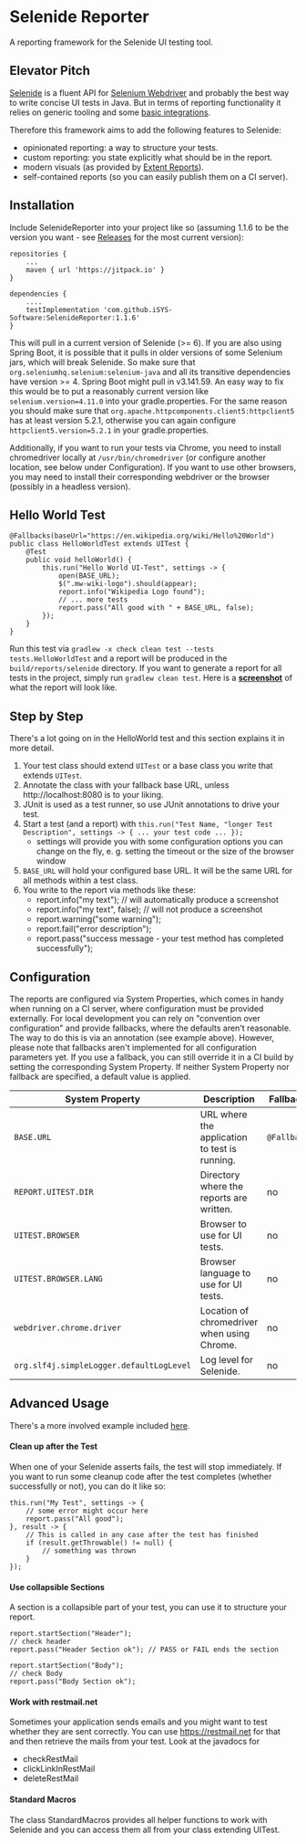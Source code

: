 # Selenide Reporter

A reporting framework for the Selenide UI testing tool.

## Elevator Pitch

[Selenide](https://selenide.org/) is a fluent API for [Selenium Webdriver](https://docs.seleniumhq.org/projects/webdriver/) and probably the best way to write concise UI tests in Java. But in terms of reporting functionality it relies on generic tooling and some [basic integrations](https://selenide.org/documentation/reports.html).

Therefore this framework aims to add the following features to Selenide:
- opinionated reporting: a way to structure your tests.
- custom reporting: you state explicitly what should be in the report.
- modern visuals (as provided by [Extent Reports](https://github.com/extent-framework/extentreports-java)).
- self-contained reports (so you can easily publish them on a CI server).

## Installation
Include SelenideReporter into your project like so (assuming 1.1.6 to be the version you want - see [Releases](../../releases) for the most current version):

    repositories {
        ...
        maven { url 'https://jitpack.io' }
    }

    dependencies {
        ....
        testImplementation 'com.github.iSYS-Software:SelenideReporter:1.1.6'
    }

This will pull in a current version of Selenide (>= 6). If you are also using Spring Boot, it is possible that it 
pulls in older versions of some Selenium jars, which will break Selenide. So make sure that 
`org.seleniumhq.selenium:selenium-java` and all its transitive dependencies have version >= 4. Spring Boot might 
pull in v3.141.59. An easy way to fix this would be to put a reasonably current version like 
`selenium.version=4.11.0` into your gradle.properties. For the same reason you should make sure that 
`org.apache.httpcomponents.client5:httpclient5` has at least version 5.2.1, otherwise you can again configure 
`httpclient5.version=5.2.1` in your gradle.properties.

Additionally, if you want to run your tests via Chrome, you need to install chromedriver locally at 
`/usr/bin/chromedriver` (or configure another location, see below under Configuration). If you want to use other 
browsers, you may need to install their corresponding webdriver or the browser (possibly in a headless version).

## Hello World Test
```
@Fallbacks(baseUrl="https://en.wikipedia.org/wiki/Hello%20World")
public class HelloWorldTest extends UITest {
    @Test
    public void helloWorld() {
        this.run("Hello World UI-Test", settings -> {
            open(BASE_URL);
            $(".mw-wiki-logo").should(appear);
            report.info("Wikipedia Logo found");
            // ... more tests
            report.pass("All good with " + BASE_URL, false);
        });
    }
}
```

Run this test via `gradlew -x check clean test --tests tests.HelloWorldTest` and a report will be produced in the `build/reports/selenide` directory. If you want to generate a report for all tests in the project, simply run `gradlew clean test`. Here is a **[screenshot](samples/screenshot.png)** of what the report will look like.

## Step by Step
There's a lot going on in the HelloWorld test and this section explains it in more detail.
1. Your test class should extend `UITest` or a base class you write that extends `UITest`.
2. Annotate the class with your fallback base URL, unless http://localhost:8080 is to your liking.
3. JUnit is used as a test runner, so use JUnit annotations to drive your test.
4. Start a test (and a report) with `this.run("Test Name, "longer Test Description", settings -> { ... your test code ... });`
    - settings will provide you with some configuration options you can change on the fly, e. g. setting the timeout or the size of the browser window
5. `BASE_URL` will hold your configured base URL. It will be the same URL for all methods within a test class.
6. You write to the report via methods like these:
    - report.info("my text"); // will automatically produce a screenshot
    - report.info("my text", false); // will not produce a screenshot
    - report.warning("some warning");
    - report.fail("error description");
    - report.pass("success message - your test method has completed successfully");

## Configuration
The reports are configured via System Properties, which comes in handy when running on a CI server, where configuration must be provided externally. For local development you can rely on "convention over configuration" and provide fallbacks, where the defaults aren't reasonable. The way to do this is via an annotation (see example above). However, please note that fallbacks aren't implemented for all configuration parameters yet. If you use a fallback, you can still override it in a CI build by setting the corresponding System Property. If neither System Property nor fallback are specified, a default value is applied.

| System Property | Description | Fallback Annotation implemented | Default Value |
| ------ | ------ | ------ | ------ |
| `BASE.URL` | URL where the application to test is running. | `@Fallbacks(baseUrl="https://...")` | `http://localhost:8080` |
| `REPORT.UITEST.DIR` | Directory where the reports are written. | no | `build/reports/selenide` |
| `UITEST.BROWSER` | Browser to use for UI tests. | no | `chrome` |
| `UITEST.BROWSER.LANG` | Browser language to use for UI tests. | no | `en` |
| `webdriver.chrome.driver` | Location of chromedriver when using Chrome. | no | `/usr/bin/chromedriver` |
| `org.slf4j.simpleLogger.defaultLogLevel` | Log level for Selenide. | no | `info` |

## Advanced Usage
There's a more involved example included [here](src/test/java/tests/ExampleTest.java).

#### Clean up after the Test
When one of your Selenide asserts fails, the test will stop immediately. If you want to run some cleanup code after the test completes (whether successfully or not), you can do it like so:

```
this.run("My Test", settings -> {
    // some error might occur here
    report.pass("All good");
}, result -> {
    // This is called in any case after the test has finished
    if (result.getThrowable() != null) {
        // something was thrown
    }
});
```

#### Use collapsible Sections
A section is a collapsible part of your test, you can use it to structure your report.

```
report.startSection("Header");
// check header
report.pass("Header Section ok"); // PASS or FAIL ends the section

report.startSection("Body");
// check Body
report.pass("Body Section ok");
```

#### Work with restmail.net
Sometimes your application sends emails and you might want to test whether they are sent correctly. You can use https://restmail.net for that and then retrieve the mails from your test. Look at the javadocs for
- checkRestMail
- clickLinkInRestMail
- deleteRestMail

#### Standard Macros
The class StandardMacros provides all helper functions to work with Selenide and you can access them all from your class extending UITest.

